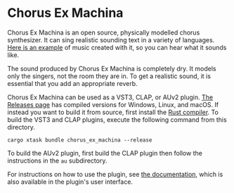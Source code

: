# Chorus Ex Machina

Chorus Ex Machina is an open source, physically modelled chorus synthesizer.  It can sing
realistic sounding text in a variety of languages.  [Here is an example](https://on.soundcloud.com/9HPY867cTWf5CY4y7)
of music created with it, so you can hear what it sounds like.

The sound produced by Chorus Ex Machina is completely dry.  It models only the singers, not
the room they are in.  To get a realistic sound, it is essential that you add an appropriate
reverb.

Chorus Ex Machina can be used as a VST3, CLAP, or AUv2 plugin.  [The Releases page](https://github.com/peastman/ChorusExMachina/releases)
has compiled versions for Windows, Linux, and macOS.  If instead you want to build it from
source, first install the [Rust compiler](https://www.rust-lang.org/).  To build the VST3 and CLAP
plugins, execute the following command from this directory.

```
cargo xtask bundle chorus_ex_machina --release
```

To build the AUv2 plugin, first build the CLAP plugin then follow the instructions in
the `au` subdirectory.

For instructions on how to use the plugin, see [the documentation](plugin/src/help.md),
which is also available in the plugin's user interface.